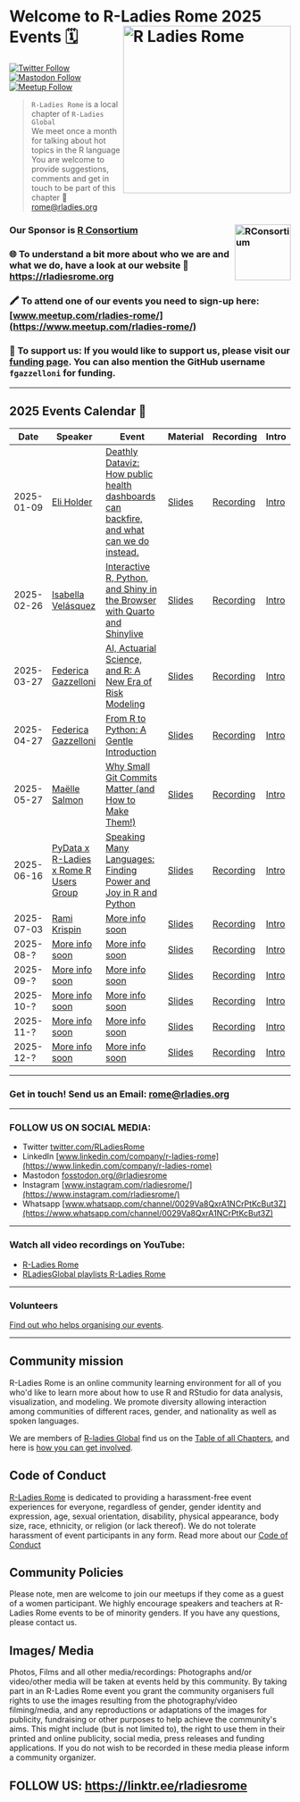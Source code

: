 # Welcome to R-Ladies Rome 2025 Events 🗓️<img src="https://pbs.twimg.com/profile_images/1687378087355305984/D6Fu0TJH_400x400.jpg" alt="R Ladies Rome" align="right" width="300" height="300"/>

[![Twitter Follow](https://img.shields.io/twitter/follow/RLadiesRome.svg?style=social)](https://twitter.com/RLadiesRome) [![Mastodon Follow](https://img.shields.io/mastodon/follow/110298024852860267?domain=https%3A%2F%2Ffosstodon.org)](https://fosstodon.org/@rladiesrome) [![Meetup Follow](https://img.shields.io/badge/Meetup-Follow-blue)](https://www.meetup.com/rladies-rome/)

> `R-Ladies Rome` is a local chapter of `R-Ladies Global`<br>We meet once a month for talking about hot topics in the R language<br>You are welcome to provide suggestions, comments and get in touch to be part of this chapter 📧 [rome\@rladies.org](rome@rladies.org)

### Our Sponsor is [R Consortium](https://www.r-consortium.org/)<img src="https://pbs.twimg.com/profile_images/634062278057439233/oTDwjhnZ_400x400.png" alt="RConsortium" align="right" width="100" height="100"/>

### 🌐 To understand a bit more about who we are and what we do, have a look at our website 🔗 <https://rladiesrome.org>

### 🖍️ To attend one of our events you need to sign-up here: [www.meetup.com/rladies-rome/](https://www.meetup.com/rladies-rome/)

### 💟 To support us: If you would like to support us, please visit our [funding page](https://github.com/sponsors/fgazzelloni). You can also mention the GitHub username `fgazzelloni` for funding.

------------------------------------------------------------------------

## 2025 Events Calendar 📅

| Date | Speaker | Event | Material | Recording | Intro |
|------------|------------|------------|------------|------------|------------|
| 2025-01-09 | [Eli Holder](https://3iap.com/about/) | [Deathly Dataviz: How public health dashboards can backfire, and what can we do instead.](https://www.meetup.com/rladies-rome/events/305279450) | [Slides](https://3iap.com/rladies2025) | [Recording](https://youtu.be/y1bqK6fnKGY) | [Intro](https://rladiesrome.quarto.pub/january092025/) |
| 2025-02-26 | [Isabella Velásquez](https://www.linkedin.com/in/ivelasq/) | [Interactive R, Python, and Shiny in the Browser with Quarto and Shinylive]() | [Slides](https://ivelasq.github.io/2025-02-21_r-python-shiny-in-the-browser/) | [Recording](https://youtu.be/59DSo_jjTpI) | [Intro](https://rladiesrome.quarto.pub/february212025/) |
| 2025-03-27 | [Federica Gazzelloni](https://federicagazzelloni.com/) | [AI, Actuarial Science, and R: A New Era of Risk Modeling](https://www.meetup.com/rladies-rome/events/306750776) | [Slides](https://fgazzelloni.quarto.pub/ai-actuarial-science-and-r/) | [Recording](https://youtu.be/tah6-upp2qw) | [Intro](https://rladiesrome.quarto.pub/march272025/) |
| 2025-04-27 | [Federica Gazzelloni](https://federicagazzelloni.com/) | [From R to Python: A Gentle Introduction](https://www.meetup.com/rladies-rome/events/307416804) | [Slides](https://fgazzelloni.quarto.pub/from-r-to-python-a-gentle-introduction) | [Recording](https://youtu.be/PVnTzUIsbAI) | [Intro](https://rladiesrome.quarto.pub/from-r-to-python-a-gentle-introduction) |
| 2025-05-27 | [Maëlle Salmon](https://masalmon.eu/) | [Why Small Git Commits Matter (and How to Make Them!)](https://www.meetup.com/rladies-rome/events/307952060) | [Slides](https://rome-git.netlify.app/#/) | [Recording]() | [Intro](https://rladiesrome.quarto.pub/may272025) |
| 2025-06-16 | [PyData x R-Ladies x Rome R Users Group](https://www.meetup.com/pydata-roma-capitale/events/308302003/) | [Speaking Many Languages: Finding Power and Joy in R and Python](https://www.meetup.com/rladies-rome/events/308302084) | [Slides](https://speaking-many-languages.my.canva.site/) | [Recording]() | [Intro]() |
| 2025-07-03 | [Rami Krispin](https://www.linkedin.com/in/rami-krispin/) | [More info soon]() | [Slides]() | [Recording]() | [Intro]() |
| 2025-08-? | [More info soon]() | [More info soon]() | [Slides]() | [Recording]() | [Intro]() |
| 2025-09-? | [More info soon]() | [More info soon]() | [Slides]() | [Recording]() | [Intro]() |
| 2025-10-? | [More info soon]() | [More info soon]() | [Slides]() | [Recording]() | [Intro]() |
| 2025-11-? | [More info soon]() | [More info soon]() | [Slides]() | [Recording]() | [Intro]() |
| 2025-12-? | [More info soon]() | [More info soon]() | [Slides]() | [Recording]() | [Intro]() |

------------------------------------------------------------------------

<!-- TABLE END -->

### Get in touch! Send us an Email: [rome\@rladies.org](mailto:rome@rladies.org)

------------------------------------------------------------------------

### FOLLOW US ON SOCIAL MEDIA:

-   Twitter [twitter.com/RLadiesRome](https://twitter.com/RLadiesRome)
-   LinkedIn [www.linkedin.com/company/r-ladies-rome](https://www.linkedin.com/company/r-ladies-rome)
-   Mastodon [fosstodon.org/\@rladiesrome](https://fosstodon.org/@rladiesrome)
-   Instagram [www.instagram.com/rladiesrome/](https://www.instagram.com/rladiesrome/)
-   Whatsapp [www.whatsapp.com/channel/0029Va8QxrA1NCrPtKcBut3Z](https://www.whatsapp.com/channel/0029Va8QxrA1NCrPtKcBut3Z)

------------------------------------------------------------------------

### Watch all video recordings on YouTube:

-   [R-Ladies Rome](https://www.youtube.com/@rladiesrome)
-   [RLadiesGlobal playlists R-Ladies Rome](https://www.youtube.com/c/RLadiesGlobal/playlists)

------------------------------------------------------------------------

### Volunteers

[Find out who helps organising our events](https://github.com/rladies/meetup-presentations_rome/blob/master/organisersKit/volunteers.md).

------------------------------------------------------------------------

## Community mission

R-Ladies Rome is an online community learning environment for all of you who'd like to learn more about how to use R and RStudio for data analysis, visualization, and modeling. We promote diversity allowing interaction among communities of different races, gender, and nationality as well as spoken languages.

We are members of [R-ladies Global](https://rladies.org/) find us on the [Table of all Chapters](https://rladies.org/), and here is [how you can get involved](https://rladies.org/about-us/).

## Code of Conduct

[R-Ladies Rome](https://rladiesrome.org) is dedicated to providing a harassment-free event experiences for everyone, regardless of gender, gender identity and expression, age, sexual orientation, disability, physical appearance, body size, race, ethnicity, or religion (or lack thereof). We do not tolerate harassment of event participants in any form. Read more about our [Code of Conduct](https://rladies.org/coc/)

## Community Policies

Please note, men are welcome to join our meetups if they come as a guest of a women participant. We highly encourage speakers and teachers at R-Ladies Rome events to be of minority genders. If you have any questions, please contact us.

## Images/ Media

Photos, Films and all other media/recordings: Photographs and/or video/other media will be taken at events held by this community. By taking part in an R-Ladies Rome event you grant the community organisers full rights to use the images resulting from the photography/video filming/media, and any reproductions or adaptations of the images for publicity, fundraising or other purposes to help achieve the community's aims. This might include (but is not limited to), the right to use them in their printed and online publicity, social media, press releases and funding applications. If you do not wish to be recorded in these media please inform a community organizer.

<body>

## FOLLOW US: <https://linktr.ee/rladiesrome>

</body>
